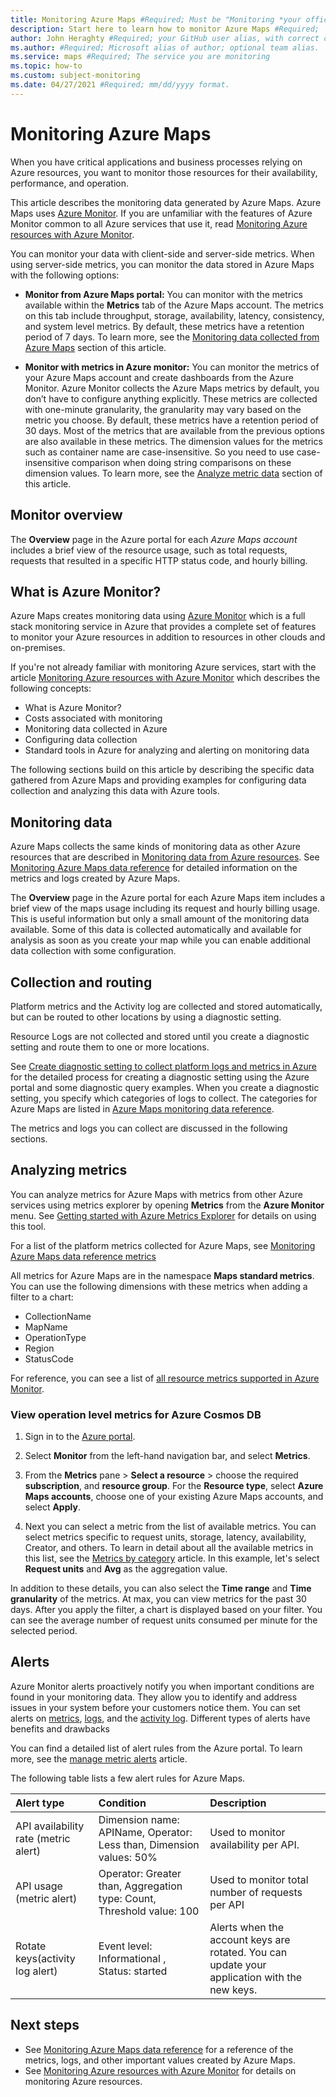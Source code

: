 ```yaml
---
title: Monitoring Azure Maps #Required; Must be "Monitoring *your official service name* 
description: Start here to learn how to monitor Azure Maps #Required; 
author: John Heraghty #Required; your GitHub user alias, with correct capitalization.
ms.author: #Required; Microsoft alias of author; optional team alias.
ms.service: maps #Required; The service you are monitoring
ms.topic: how-to
ms.custom: subject-monitoring
ms.date: 04/27/2021 #Required; mm/dd/yyyy format.
---
```


<!-- VERSION 2.2
Template for the main monitoring article for Azure services. 
Keep the required sections and add/modify any content for any information specific to your service. 
This article should be in your TOC with the name *monitor-azure-maps.md* and the TOC title "Monitor Azure Maps". 
Put accompanying reference information into an article in the Reference section of your TOC with the name *monitor-Azure Maps-reference.md* and the TOC title "Monitoring data". 
Keep the headings in this order. 
-->

<!-- IMPORTANT STEP 1.  Do a search and replace of Azure Maps with the name of your service. That will make the template easier to read -->

# Monitoring Azure Maps
<!-- REQUIRED. Please keep headings in this order -->
<!-- Most services can use this section unchanged. Add to it if there are any unique charges if your service has significant monitoring beyond Azure Monitor. -->

When you have critical applications and business processes relying on Azure resources, you want to monitor those resources for their availability, performance, and operation. 

This article describes the monitoring data generated by Azure Maps. Azure Maps uses [Azure Monitor](/azure/azure-monitor/overview). If you are unfamiliar with the features of Azure Monitor common to all Azure services that use it, read [Monitoring Azure resources with Azure Monitor](/azure/azure-monitor/essentials/monitor-azure-resource).

You can monitor your data with client-side and server-side metrics. When using server-side metrics, you can monitor the data stored in Azure Maps with the following options:

* **Monitor from Azure Maps portal:** You can monitor with the metrics available within the **Metrics** tab of the Azure Maps account. The metrics on this tab include throughput, storage, availability, latency, consistency, and system level metrics. By default, these metrics have a retention period of 7 days. To learn more, see the [Monitoring data collected from Azure Maps](#monitoring-from-azure-maps) section of this article.

* **Monitor with metrics in Azure monitor:** You can monitor the metrics of your Azure Maps account and create dashboards from the Azure Monitor. Azure Monitor collects the Azure Maps metrics by default, you don’t have to configure anything explicitly. These metrics are collected with one-minute granularity, the granularity may vary based on the metric you choose. By default, these metrics have a retention period of 30 days. Most of the metrics that are available from the previous options are also available in these metrics. The dimension values for the metrics such as container name are case-insensitive. So you need to use case-insensitive comparison when doing string comparisons on these dimension values. To learn more, see the [Analyze metric data](#analyze-metric-data) section of this article.

<!-- Optional diagram showing monitoring for your service. If you need help creating one, contact robb@microsoft.com -->

## Monitor overview
<!-- OPTIONAL. Please keep headings in this order -->
<!-- If you don't have an over page, remove this section. If you keep it, edit it if there are any unique charges if your service has significant monitoring beyond Azure Monitor. -->

The **Overview** page in the Azure portal for each *Azure Maps account* includes a brief view of the resource usage, such as total requests, requests that resulted in a specific HTTP status code, and hourly billing.

## What is Azure Monitor?

Azure Maps creates monitoring data using [Azure Monitor](../azure-monitor/overview.md) which is a full stack monitoring service in Azure that provides a complete set of features to monitor your Azure resources in addition to resources in other clouds and on-premises.

If you're not already familiar with monitoring Azure services, start with the article [Monitoring Azure resources with Azure Monitor](../azure-monitor/essentials/monitor-azure-resource.md) which describes the following concepts:

* What is Azure Monitor?
* Costs associated with monitoring
* Monitoring data collected in Azure
* Configuring data collection
* Standard tools in Azure for analyzing and alerting on monitoring data

The following sections build on this article by describing the specific data gathered from Azure Maps and providing examples for configuring data collection and analyzing this data with Azure tools.

<!--## *Azure Maps* insights

<!-- OPTIONAL SECTION.  Only include if your service has an "insight" associated with it. Examples of insights include
  - CosmosDB https://docs.microsoft.com/azure/azure-monitor/insights/cosmosdb-insights-overview
  - If you still aren't sure, contact azmondocs@microsoft.com.>
-->

<!--Some services in Azure have a special focused pre-built monitoring dashboard in the Azure portal that provides a starting point for monitoring your service. These special dashboards are called "insights".

<!-- Give a quick outline of what your "insight page" provides and refer to another article that gives details -->

## Monitoring data 

<!-- REQUIRED. Please keep headings in this order -->
Azure Maps collects the same kinds of monitoring data as other Azure resources that are described in [Monitoring data from Azure resources](../azure-monitor/essentials/monitor-azure-resource.md#monitoring-data). See [Monitoring Azure Maps data reference](monitor-azure-maps-reference.md) for detailed information on the metrics and logs created by Azure Maps.

The **Overview** page in the Azure portal for each Azure Maps item includes a brief view of the maps usage including its request and hourly billing usage. This is useful information but only a small amount of the monitoring data available. Some of this data is collected automatically and available for analysis as soon as you create your map while you can enable additional data collection with some configuration.

<!-- If your service has additional non-Azure Monitor monitoring data then outline and refer to that here. Also include that information in the data reference as appropriate. -->

## Collection and routing

<!-- REQUIRED. Please keep headings in this order -->

Platform metrics and the Activity log are collected and stored automatically, but can be routed to other locations by using a diagnostic setting.  

Resource Logs are not collected and stored until you create a diagnostic setting and route them to one or more locations.

<!-- Include any additional information on collecting logs.  The number of things that diagnostics settings control is expanding -->

See [Create diagnostic setting to collect platform logs and metrics in Azure](../azure-monitor/platform/diagnostic-settings.md) for the detailed process for creating a diagnostic setting using the Azure portal and some diagnostic query examples. When you create a diagnostic setting, you specify which categories of logs to collect. The categories for Azure Maps are listed in [Azure Maps monitoring data reference](monitor-azure-maps-reference.md#resource-logs).

<!-- OPTIONAL: Add specific examples of configuration for this service. For example, CLI and PowerShell commands for creating diagnostic setting. Ideally, customers should set up a policy to automatically turn on collection for services. Azure monitor has Resource Manager template examples you can point to. See https://docs.microsoft.com/azure/azure-monitor/samples/resource-manager-diagnostic-settings.  Contact azmondocs@microsoft.com if you have questions.   -->

The metrics and logs you can collect are discussed in the following sections.

## Analyzing metrics

<!-- REQUIRED. Please keep headings in this order 
If you don't support metrics, say so. Some services may be only onboarded to logs -->

You can analyze metrics for Azure Maps with metrics from other Azure services using metrics explorer by opening **Metrics** from the **Azure Monitor** menu. See [Getting started with Azure Metrics Explorer](../azure-monitor/platform/metrics-getting-started.md) for details on using this tool. 

<!-- Point to the list of metrics available in your monitor-service-reference article. -->
For a list of the platform metrics collected for Azure Maps, see [Monitoring Azure Maps data reference metrics](monitor-azure-maps-reference.md#metrics)  

All metrics for Azure Maps are in the namespace **Maps standard metrics**. You can use the following dimensions with these metrics when adding a filter to a chart:


* CollectionName
* MapName
* OperationType
* Region
* StatusCode

For reference, you can see a list of [all resource metrics supported in Azure Monitor](../azure-monitor/essentials/metrics-supported.md).

<!-- REQUIRED for services that use a Guest OS. That includes agent based services like Virtual Machines, Service Fabric, Cloud Services, and perhaps others. Delete the section otherwise -->
<!-- Guest OS metrics must be collected by agents running on the virtual machines hosting your service. <!-- Add additional information as appropriate For more information, see [Overview of Azure Monitor agents](/azure/azure-monitor/platform/agents-overview)  

For reference, you can see a list of [all resource metrics supported in Azure Monitor](/azure/azure-monitor/platform/metrics-supported).-->


### View operation level metrics for Azure Cosmos DB

1. Sign in to the [Azure portal](https://portal.azure.com/).

2. Select **Monitor** from the left-hand navigation bar, and select **Metrics**.

3. From the **Metrics** pane > **Select a resource** > choose the required **subscription**, and **resource group**. For the **Resource type**, select **Azure Maps accounts**, choose one of your existing Azure Maps accounts, and select **Apply**.

4. Next you can select a metric from the list of available metrics. You can select metrics specific to request units, storage, latency, availability, Creator, and others. To learn in detail about all the available metrics in this list, see the [Metrics by category](monitor-azure-maps-reference.md) article. In this example, let's select **Request units** and **Avg** as the aggregation value.

In addition to these details, you can also select the **Time range** and **Time granularity** of the metrics. At max, you can view metrics for the past 30 days.  After you apply the filter, a chart is displayed based on your filter. You can see the average number of request units consumed per minute for the selected period.

<!--  Optional: Call out additional information to help your customers. For example, you can include additional information here about how to use metrics explorer specifically for your service. Remember that the UI is subject to change quite often so you will need to maintain these screenshots yourself if you add them in. -->

<!--## Analyzing logs

<!-- REQUIRED. Please keep headings in this order
If you don't support resource logs, say so. Some services may be only onboarded to metrics and the activity log. -->

<!-- Data in Azure Monitor Logs is stored in tables where each table has its own set of unique properties.  

All resource logs in Azure Monitor have the same fields followed by service-specific fields. The common schema is outlined in [Azure Monitor resource log schema](https://docs.microsoft.com/azure/azure-monitor/platform/diagnostic-logs-schema#top-level-resource-logs-schema) The schema for Azure Maps resource logs is found in the [Azure Maps Data Reference](monitor-azure-maps-reference.md#schemas) 

The [Activity log](/azure/azure-monitor/platform/activity-log) is a type of platform log in Azure that provides insight into subscription-level events. You can view it independently or route it to Azure Monitor Logs, where you can do much more complex queries using Log Analytics.  

For a list of the types of resource logs collected for Azure Maps, see [Monitoring Azure Maps data reference](monitor-azure-maps-reference.md#resource-logs)  

For a list of the tables used by Azure Monitor Logs and queryable by Log Analytics, see [Monitoring Azure Maps data reference](monitor-azure-maps-reference.md##azure-monitor-logs-tables) 

<!--  Optional: Call out additional information to help your customers. For example, you can include additional information here about log usage or what logs are most important. Remember that the UI is subject to change quite often so you will need to maintain these screenshots yourself if you add them in. -->

<!-- ### Sample Kusto queries -->


 <!-- Important When you select **Logs** from the Azure Maps menu, Log Analytics is opened with the query scope set to the current Azure Maps account. This means that log queries will only include data from that resource. If you want to run a query that includes data from other [resource] or data from other Azure services, select **Logs** from the **Azure Monitor** menu. See [Log query scope and time range in Azure Monitor Log Analytics](/azure/azure-monitor/log-query/scope/) for details.

<!-- REQUIRED if you support logs. Please keep headings in this order -->
<!-- Add sample Log Analytics Kusto queries for your service. -->


<!-- REQUIRED: Include queries that are helpful for figuring out the health and state of your service. Ideally, use some of these queries in the alerts section. It's possible that some of your queries may be in the Log Analytics UI (sample or example queries). Check if so.  -->

<!-- Following are queries that you can use to help you monitor your Azure Maps resource. 

<!-- Put in a code section here. -->  
<!-- ```Kusto
   
```-->

## Alerts

<!-- SUGGESTED: Include useful alerts on metrics, logs, log conditions or activity log. Ask your PMs if you don't know. 
This information is the BIGGEST request we get in Azure Monitor so do not avoid it long term. People don't know what to monitor for best results. Be prescriptive  
-->

Azure Monitor alerts proactively notify you when important conditions are found in your monitoring data. They allow you to identify and address issues in your system before your customers notice them. You can set alerts on [metrics](/azure/azure-monitor/platform/alerts-metric-overview), [logs](/azure/azure-monitor/platform/alerts-unified-log), and the [activity log](/azure/azure-monitor/platform/activity-log-alerts). Different types of alerts have benefits and drawbacks

<!-- only include next line if applications run on your service and work with App Insights. If you are creating or running an application which run on <*service*> [Azure Monitor Application Insights](/azure/azure-monitor/overview#application-insights) may offer additional types of alerts.
<!-- end -->

You can find a detailed list of alert rules from the Azure portal. To learn more, see the [manage metric alerts](../azure-monitor/alerts/alerts-metric.md) article.

The following table lists a few alert rules for Azure Maps.

<!-- Fill in the table with metric and log alerts that would be valuable for your service. Change the format as necessary to make it more readable -->
| Alert type | Condition | Description  |
|:---|:---|:---|
|API availability rate (metric alert) |Dimension name: APIName, Operator: Less than, Dimension values: 50%  | Used to monitor availability per API. |
|API usage (metric alert) |Operator: Greater than, Aggregation type: Count, Threshold value: 100 | Used to monitor total number of requests per API |
| Rotate keys(activity log alert)| Event level: Informational , Status: started| Alerts when the account keys are rotated. You can update your application with the new keys. |

## Next steps

<!-- Add additional links. You can change the wording of these and add more if useful.   -->

- See [Monitoring Azure Maps data reference](monitor-azure-maps-reference.md) for a reference of the metrics, logs, and other important values created by Azure Maps.
- See [Monitoring Azure resources with Azure Monitor](../azure-monitor/essentials/monitor-azure-resource.md) for details on monitoring Azure resources.
